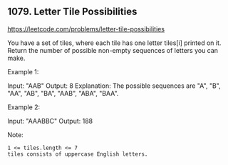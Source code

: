 ## 1079. Letter Tile Possibilities

https://leetcode.com/problems/letter-tile-possibilities

You have a set of tiles, where each tile has one letter tiles[i] printed on it.  Return the number of possible non-empty sequences of letters you can make.

Example 1:

Input: "AAB"
Output: 8
Explanation: The possible sequences are "A", "B", "AA", "AB", "BA", "AAB", "ABA", "BAA".

Example 2:

Input: "AAABBC"
Output: 188

Note:

    1 <= tiles.length <= 7
    tiles consists of uppercase English letters.
